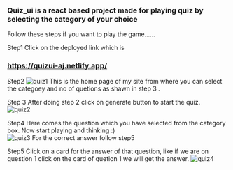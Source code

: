 <h3> Quiz_ui is a react based project made for playing quiz by selecting the category of your choice </h3>

Follow these steps if you want to play the game......


Step1  Click on the deployed link which is <h3> https://quizui-aj.netlify.app/  </h3>



Step2 ![quiz1](https://user-images.githubusercontent.com/51408195/104570336-cae47980-5677-11eb-83bd-a89e790b8eeb.jpg)
This is the home page of my site from where you can select the categoey and no of quetions as shawn in step 3 .


Step 3 After doing step 2 click on generate button to start the quiz.  
![quiz2](https://user-images.githubusercontent.com/51408195/104571184-cec4cb80-5678-11eb-9419-800bc5c8c301.jpg)


Step4   Here comes the question which you have selected from the category box. Now start playing and thinking :)   
![quiz3](https://user-images.githubusercontent.com/51408195/104571239-dd12e780-5678-11eb-87ae-a9818cacf2c0.jpg)
For the correct answer follow step5 


Step5   Click on a card for the answer of that question,  like if we are on question 1 click on the card of quetion 1 we will get the answer. 
![quiz4](https://user-images.githubusercontent.com/51408195/104571282-e8fea980-5678-11eb-8349-5b8b33a257a5.jpg)

